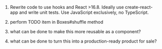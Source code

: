  1. Rewrite code to use hooks and React >16.8.
    Ideally use create-react-app and write unit
    tests. Use JavaScript exclusively, no
    TypeScript.

 2. perform TODO item in Boxes#shuffle method

 3. what can be done to make this more reusable
    as a component?
    
 4. what can be done to turn this into a
    production-ready product for sale?